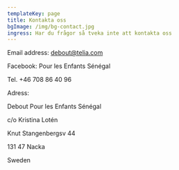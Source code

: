 ```yaml
---
templateKey: page
title: Kontakta oss
bgImage: /img/bg-contact.jpg
ingress: Har du frågor så tveka inte att kontakta oss
---
```



Email address: debout@telia.com

Facebook: Pour les Enfants Sénégal 

Tel.  +46 708 86 40 96

Adress:

Debout Pour les Enfants Sénégal 

c/o Kristina Lotén

Knut Stangenbergsv 44

131 47  Nacka

Sweden
